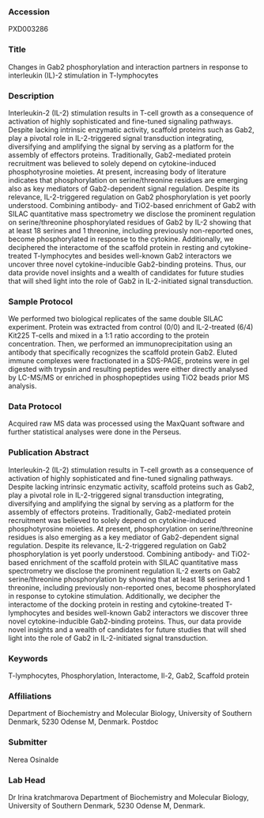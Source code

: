### Accession
PXD003286

### Title
Changes in Gab2 phosphorylation and interaction partners in response to interleukin (IL)-2 stimulation in T-lymphocytes

### Description
Interleukin-2 (IL-2) stimulation results in T-cell growth as a consequence of activation of highly sophisticated and fine-tuned signaling pathways. Despite lacking intrinsic enzymatic activity, scaffold proteins such as Gab2, play a pivotal role in IL-2-triggered signal transduction integrating, diversifying and amplifying the signal by serving as a platform for the assembly of effectors proteins. Traditionally, Gab2-mediated protein recruitment was believed to solely depend on cytokine-induced phosphotyrosine moieties. At present, increasing body of literature indicates that phosphorylation on serine/threonine residues are emerging also as key mediators of Gab2-dependent signal regulation. Despite its relevance, IL-2-triggered regulation on Gab2 phosphorylation is yet poorly understood. Combining antibody- and TiO2-based enrichment of Gab2 with SILAC quantitative mass spectrometry we disclose the prominent regulation on serine/threonine phosphorylated residues of Gab2 by IL-2 showing that at least 18 serines and 1 threonine, including previously non-reported ones, become phosphorylated in response to the cytokine. Additionally, we deciphered the interactome of the scaffold protein in resting and cytokine-treated T-lymphocytes and besides well-known Gab2 interactors we uncover three novel cytokine-inducible Gab2-binding proteins. Thus, our data provide novel insights and a wealth of candidates for future studies that will shed light into the role of Gab2 in IL-2-initiated signal transduction.

### Sample Protocol
We performed two biological replicates of the same double SILAC experiment. Protein was extracted from control (0/0) and IL-2-treated (6/4) Kit225 T-cells and mixed in a 1:1 ratio according to the protein concentration. Then, we performed an immunoprecipitation using an antibody that specifically recognizes the scaffold protein Gab2. Eluted immune complexes were fractionated in a SDS-PAGE, proteins were in gel digested with trypsin and resulting peptides were either directly analysed by LC-MS/MS or enriched in phosphopeptides using TiO2 beads prior MS analysis.

### Data Protocol
Acquired raw MS data was processed using the MaxQuant software and further statistical analyses were done in the Perseus.

### Publication Abstract
Interleukin-2 (IL-2) stimulation results in T-cell growth as a consequence of activation of highly sophisticated and fine-tuned signaling pathways. Despite lacking intrinsic enzymatic activity, scaffold proteins such as Gab2, play a pivotal role in IL-2-triggered signal transduction integrating, diversifying and amplifying the signal by serving as a platform for the assembly of effectors proteins. Traditionally, Gab2-mediated protein recruitment was believed to solely depend on cytokine-induced phosphotyrosine moieties. At present, phosphorylation on serine/threonine residues is also emerging as a key mediator of Gab2-dependent signal regulation. Despite its relevance, IL-2-triggered regulation on Gab2 phosphorylation is yet poorly understood. Combining antibody- and TiO2-based enrichment of the scaffold protein with SILAC quantitative mass spectrometry we disclose the prominent regulation IL-2 exerts on Gab2 serine/threonine phosphorylation by showing that at least 18 serines and 1 threonine, including previously non-reported ones, become phosphorylated in response to cytokine stimulation. Additionally, we decipher the interactome of the docking protein in resting and cytokine-treated T-lymphocytes and besides well-known Gab2 interactors we discover three novel cytokine-inducible Gab2-binding proteins. Thus, our data provide novel insights and a wealth of candidates for future studies that will shed light into the role of Gab2 in IL-2-initiated signal transduction.

### Keywords
T-lymphocytes, Phosphorylation, Interactome, Il-2, Gab2, Scaffold protein

### Affiliations
Department of Biochemistry and Molecular Biology, University of Southern Denmark, 5230 Odense M, Denmark.
Postdoc

### Submitter
Nerea Osinalde

### Lab Head
Dr Irina kratchmarova
Department of Biochemistry and Molecular Biology, University of Southern Denmark, 5230 Odense M, Denmark.



